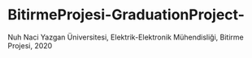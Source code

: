 # BitirmeProjesi-GraduationProject-
Nuh Naci Yazgan Üniversitesi, Elektrik-Elektronik Mühendisliği, Bitirme Projesi, 2020
